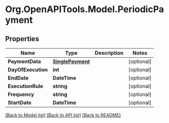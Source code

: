 # Org.OpenAPITools.Model.PeriodicPayment

## Properties

Name | Type | Description | Notes
------------ | ------------- | ------------- | -------------
**PaymentData** | [**SinglePayment**](SinglePayment.md) |  | [optional] 
**DayOfExecution** | **int** |  | [optional] 
**EndDate** | **DateTime** |  | [optional] 
**ExecutionRule** | **string** |  | [optional] 
**Frequency** | **string** |  | [optional] 
**StartDate** | **DateTime** |  | [optional] 

[[Back to Model list]](../README.md#documentation-for-models) [[Back to API list]](../README.md#documentation-for-api-endpoints) [[Back to README]](../README.md)

